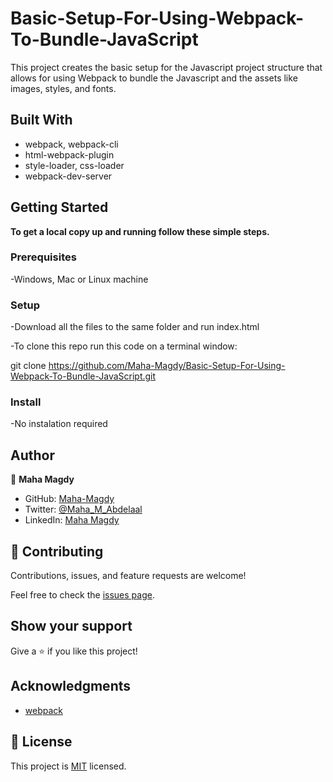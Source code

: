 # Basic-Setup-For-Using-Webpack-To-Bundle-JavaScript

This project creates the basic setup for the Javascript project structure that allows for using Webpack to bundle the Javascript and the assets like images, styles, and fonts.

## Built With

- webpack, webpack-cli
- html-webpack-plugin
- style-loader, css-loader
- webpack-dev-server

## Getting Started

**To get a local copy up and running follow these simple steps.**

### Prerequisites

-Windows, Mac or Linux machine 

### Setup

-Download all the files to the same folder and run index.html

-To clone this repo run this code on a terminal window: 

git clone https://github.com/Maha-Magdy/Basic-Setup-For-Using-Webpack-To-Bundle-JavaScript.git

### Install

-No instalation required

## Author

👤 **Maha Magdy**

- GitHub: [Maha-Magdy](https://github.com/Maha-Magdy)
- Twitter: [@Maha_M_Abdelaal](https://twitter.com/Maha_M_Abdelaal)
- LinkedIn: [Maha Magdy](https://www.linkedin.com/in/maha-magdy-abdelaal/)


## 🤝 Contributing

Contributions, issues, and feature requests are welcome!

Feel free to check the [issues page]( https://github.com/Maha-Magdy/Basic-Setup-For-Using-Webpack-To-Bundle-JavaScript/issues ).

## Show your support

Give a ⭐️ if you like this project!

## Acknowledgments

- [webpack](https://webpack.js.org/)

## 📝 License

This project is [MIT](./LICENSE) licensed.


